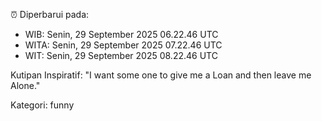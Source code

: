 ⏰ Diperbarui pada:
- WIB: Senin, 29 September 2025 06.22.46 UTC
- WITA: Senin, 29 September 2025 07.22.46 UTC
- WIT: Senin, 29 September 2025 08.22.46 UTC

Kutipan Inspiratif:
"I want some one to give me a Loan and then leave me Alone."


Kategori: funny

